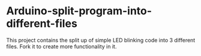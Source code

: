 # Arduino-split-program-into-different-files
This project contains the split up of simple LED blinking code into 3 different files. Fork it to create more functionality in it.
